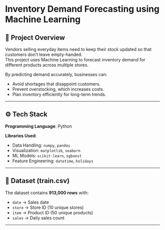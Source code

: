 # Inventory Demand Forecasting using Machine Learning

## 📌 Project Overview
Vendors selling everyday items need to keep their stock updated so that customers don’t leave empty-handed.  
This project uses Machine Learning to forecast inventory demand for different products across multiple stores.

By predicting demand accurately, businesses can:
- Avoid shortages that disappoint customers.
- Prevent overstocking, which increases costs.
- Plan inventory efficiently for long-term trends.

---

## ⚙️ Tech Stack
**Programming Language**: Python  

**Libraries Used**:
- Data Handling: `numpy`, `pandas`  
- Visualization: `matplotlib`, `seaborn`  
- ML Models: `scikit-learn`, `xgboost`  
- Feature Engineering: `datetime`, `holidays`  

---

## 📂 Dataset (train.csv)
The dataset contains **913,000 rows** with:
- `date` → Sales date  
- `store` → Store ID (10 unique stores)  
- `item` → Product ID (50 unique products)  
- `sales` → Daily sales count  

---
